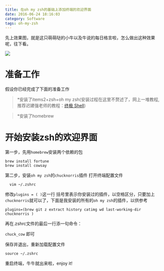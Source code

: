 ```yaml
---
title: 在oh my zsh的基础上添加终端的欢迎界面
date: 2016-06-24 18:16:03
category: Software
tags: oh-my-zsh
---
```



先上效果图，就是这只萌萌哒的小牛以及牛说的每日格言啦，怎么做出这种效果呢，往下看。

![](http://upload-images.jianshu.io/upload_images/1903856-5d5cbca95ddbb2f5.png?imageMogr2/auto-orient/strip%7CimageView2/2/w/1240)

# 准备工作
假设你已经完成了下面的准备工作
> *安装了items2+zsh+oh my zsh(安装过程在这里不赘述了，网上一堆教程,推荐迟建强老师的教程：[终极 Shell](http://macshuo.com/?p=676))

> *安装了homebrew


# 开始安装zsh的欢迎界面

第一步，先用`homebrew`安装两个依赖的包

``` shell
brew install fortune
brew install cowsay
```

第二步，安装`oh my zsh`的`chucknorris`插件
打开终端配置文件

      vim ~/.zshrc
      
修改`plugins = ( )`这一行
括号里表示你安装过的插件，以空格区分，只要加上`chucknorris`就可以了，下面是我安装的所有的`oh my zsh`的插件，以供参考

``` shell
plugins=(brew git z extract history catimg wd last-working-dir chucknorris )
```
再在.zshrc文件的最后一行添一句命令：

`chuck_cow`
即可

保存并退出，重新加载配置文件

`source ~/.zshrc`

重启终端，牛牛就出来啦，enjoy it!
